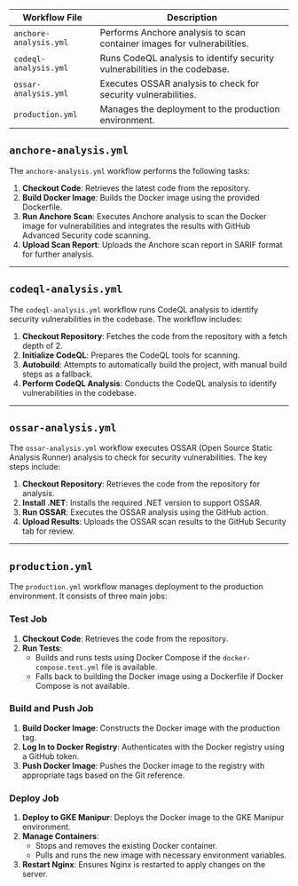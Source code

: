 
| **Workflow File**        | **Description** |
|--------------------------|-----------------|
| `anchore-analysis.yml`    |  Performs Anchore analysis to scan container images for vulnerabilities. |
| `codeql-analysis.yml`     |  Runs CodeQL analysis to identify security vulnerabilities in the codebase. |
| `ossar-analysis.yml`      |  Executes OSSAR analysis to check for security vulnerabilities. |
| `production.yml`          |  Manages the deployment to the production environment. |

## `anchore-analysis.yml`

The `anchore-analysis.yml` workflow performs the following tasks:

1. **Checkout Code**: Retrieves the latest code from the repository.
2. **Build Docker Image**: Builds the Docker image using the provided Dockerfile.
3. **Run Anchore Scan**: Executes Anchore analysis to scan the Docker image for vulnerabilities and integrates the results with GitHub Advanced Security code scanning.
4. **Upload Scan Report**: Uploads the Anchore scan report in SARIF format for further analysis.

---

## `codeql-analysis.yml`

The `codeql-analysis.yml` workflow runs CodeQL analysis to identify security vulnerabilities in the codebase. The workflow includes:

1. **Checkout Repository**: Fetches the code from the repository with a fetch depth of 2.
2. **Initialize CodeQL**: Prepares the CodeQL tools for scanning.
3. **Autobuild**: Attempts to automatically build the project, with manual build steps as a fallback.
4. **Perform CodeQL Analysis**: Conducts the CodeQL analysis to identify vulnerabilities in the codebase.

---

## `ossar-analysis.yml`

The `ossar-analysis.yml` workflow executes OSSAR (Open Source Static Analysis Runner) analysis to check for security vulnerabilities. The key steps include:

1. **Checkout Repository**: Retrieves the code from the repository for analysis.
2. **Install .NET**: Installs the required .NET version to support OSSAR.
3. **Run OSSAR**: Executes the OSSAR analysis using the GitHub action.
4. **Upload Results**: Uploads the OSSAR scan results to the GitHub Security tab for review.

---

## `production.yml`

The `production.yml` workflow manages deployment to the production environment. It consists of three main jobs:

### Test Job

1. **Checkout Code**: Retrieves the code from the repository.
2. **Run Tests**:
   - Builds and runs tests using Docker Compose if the `docker-compose.test.yml` file is available.
   - Falls back to building the Docker image using a Dockerfile if Docker Compose is not available.

### Build and Push Job

1. **Build Docker Image**: Constructs the Docker image with the production tag.
2. **Log In to Docker Registry**: Authenticates with the Docker registry using a GitHub token.
3. **Push Docker Image**: Pushes the Docker image to the registry with appropriate tags based on the Git reference.

### Deploy Job

1. **Deploy to GKE Manipur**: Deploys the Docker image to the GKE Manipur environment.
2. **Manage Containers**:
   - Stops and removes the existing Docker container.
   - Pulls and runs the new image with necessary environment variables.
3. **Restart Nginx**: Ensures Nginx is restarted to apply changes on the server.

